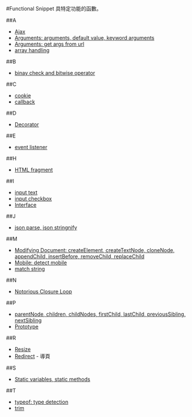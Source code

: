 #Functional Snippet
具特定功能的函數。

##A
- [Ajax](ajax.html)
- [Arguments: arguments, default value, keyword arguments](arguments.html)
- [Arguments: get args from url](get_args_from_url.html)
- [array handling](array_handling_201310281831)

##B
- [binay check and bitwise operator](binay_check_and_bitwise_operator)

##C
- [cookie](jquery.cookie.js)
- [callback](callback.html)

##D
- [Decorator](decorators.html)

##E
- [event listener](event_listener.html)

##H
- [HTML fragment](html_fragment.html)

##I
- [input text](input_text.html)
- [input checkbox](input_checked.html)
- [Interface](interface.html)

##J
- [json parse, json stringnify](json_parse_stringnify.html)

##M
- [Modifying Document: createElement, createTextNode, cloneNode, appendChild, insertBefore, removeChild, replaceChild](modifying_document.html)
- [Mobile: detect mobile](detect_mobile.txt)
- [match string](match_string)

##N
- [Notorious Closure Loop](notorious_closure_loop.html)

##P
- [parentNode, children, childNodes, firstChild, lastChild, previousSibling, nextSibling](parentNode_children_childNodes_firstChild_lastChild_previousSibling_nextSibling.html)
- [Prototype](prototype_1.html)

##R
- [Resize](resize.html)
- [Redirect](redirect.html) - 導頁

##S
- [Static variables, static methods](static_variables_static_methods.html)

##T
- [typeof: type detection](typeof.html)
- [trim](trim_201308062236)